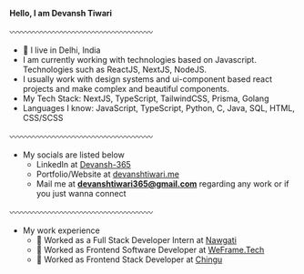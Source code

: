 **Hello, I am Devansh Tiwari**

〰️〰️〰️〰️〰️〰️〰️〰️〰️〰️〰️〰️〰️〰️〰️〰️〰️〰️

- 📍 I live in Delhi, India
- I am currently working with technologies based on Javascript. Technologies such as ReactJS, NextJS, NodeJS.
- I usually work with design systems and ui-component based react projects and make complex and beautiful components.
- My Tech Stack: NextJS, TypeScript, TailwindCSS, Prisma, Golang
- Languages I know: JavaScript, TypeScript, Python, C, Java, SQL, HTML, CSS/SCSS

〰️〰️〰️〰️〰️〰️〰️〰️〰️〰️〰️〰️〰️〰️〰️〰️〰️〰️

- My socials are listed below
  - LinkedIn at [Devansh-365](https://www.linkedin.com/in/devansh-tiwari/)
  - Portfolio/Website at [devanshtiwari.me](https://devanshtiwari.me)
  - Mail me at **devanshtiwari365@gmail.com** regarding any work or if you just wanna connect

〰️〰️〰️〰️〰️〰️〰️〰️〰️〰️〰️〰️〰️〰️〰️〰️〰️〰️

- My work experience
  - 🔴 Worked as a Full Stack Developer Intern at [Nawgati](https://www.nawgati.com/)
  - 🔴 Worked as Frontend Software Developer at [WeFrame.Tech](https://weframe.tech)
  - 🔴 Worked as Frontend Stack Developer at [Chingu](https://www.chingu.io/)

